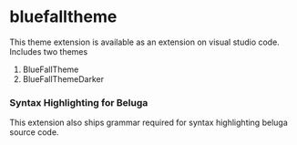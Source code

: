# bluefalltheme
This theme extension is available as an extension on visual studio code.
Includes two themes 
1. BlueFallTheme
2. BlueFallThemeDarker

### Syntax Highlighting for Beluga
This extension also ships grammar required for syntax highlighting beluga source code. 
